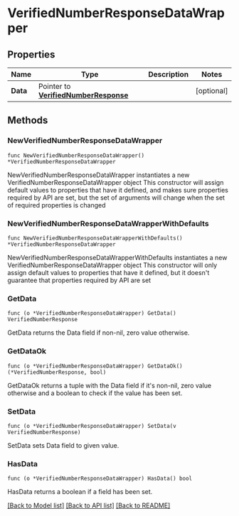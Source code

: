 # VerifiedNumberResponseDataWrapper

## Properties

Name | Type | Description | Notes
------------ | ------------- | ------------- | -------------
**Data** | Pointer to [**VerifiedNumberResponse**](VerifiedNumberResponse.md) |  | [optional] 

## Methods

### NewVerifiedNumberResponseDataWrapper

`func NewVerifiedNumberResponseDataWrapper() *VerifiedNumberResponseDataWrapper`

NewVerifiedNumberResponseDataWrapper instantiates a new VerifiedNumberResponseDataWrapper object
This constructor will assign default values to properties that have it defined,
and makes sure properties required by API are set, but the set of arguments
will change when the set of required properties is changed

### NewVerifiedNumberResponseDataWrapperWithDefaults

`func NewVerifiedNumberResponseDataWrapperWithDefaults() *VerifiedNumberResponseDataWrapper`

NewVerifiedNumberResponseDataWrapperWithDefaults instantiates a new VerifiedNumberResponseDataWrapper object
This constructor will only assign default values to properties that have it defined,
but it doesn't guarantee that properties required by API are set

### GetData

`func (o *VerifiedNumberResponseDataWrapper) GetData() VerifiedNumberResponse`

GetData returns the Data field if non-nil, zero value otherwise.

### GetDataOk

`func (o *VerifiedNumberResponseDataWrapper) GetDataOk() (*VerifiedNumberResponse, bool)`

GetDataOk returns a tuple with the Data field if it's non-nil, zero value otherwise
and a boolean to check if the value has been set.

### SetData

`func (o *VerifiedNumberResponseDataWrapper) SetData(v VerifiedNumberResponse)`

SetData sets Data field to given value.

### HasData

`func (o *VerifiedNumberResponseDataWrapper) HasData() bool`

HasData returns a boolean if a field has been set.


[[Back to Model list]](../README.md#documentation-for-models) [[Back to API list]](../README.md#documentation-for-api-endpoints) [[Back to README]](../README.md)


